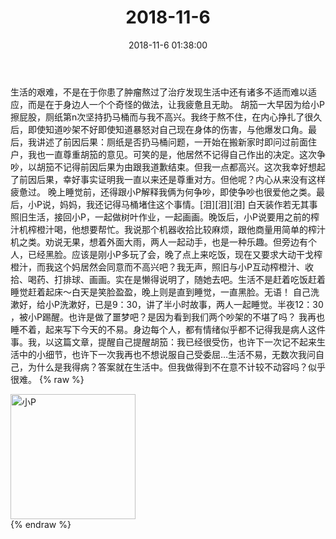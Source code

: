 ﻿---
title: "2018-11-6"
date: 2018-11-6 01:38:00
tags: 文字
categories: 妈妈
---
生活的艰难，不是在于你患了肿瘤熬过了治疗发现生活中还有诸多不适而难以适应，而是在于身边人一个个奇怪的做法，让我疲惫且无助。
胡笳一大早因为给小P擦屁股，厕纸第n次坚持扔马桶而与我不高兴。我终于熬不住，在内心挣扎了很久后，即使知道吵架不好即使知道暴怒对自己现在身体的伤害，与他爆发口角。最后，我讲述了前因后果：厕纸是否扔马桶问题，一开始在搬新家时即问过前面住户，我也一直尊重胡笳的意见。可笑的是，他居然不记得自己作出的决定。这次争吵，以胡笳不记得前因后果为由跟我道歉结束。但我一点都高兴。这次我幸好想起了前因后果，幸好事实证明我一直以来还是尊重对方。但他呢？内心从来没有这样疲惫过。
晚上睡觉前，还得跟小P解释我俩为何争吵，即使争吵也很爱他之类。最后，小P说，妈妈，我还记得马桶堵住这个事情。[泪][泪][泪]
白天装作若无其事照旧生活，接回小P，一起做树叶作业，一起画画。晚饭后，小P说要用之前的榨汁机榨橙汁喝，他想要帮忙。我说那个机器收拾比较麻烦，跟他商量用简单的榨汁机之类。劝说无果，想着外面大雨，两人一起动手，也是一种乐趣。但旁边有个人，已经黑脸。应该是刚小P多玩了会，晚了点上来吃饭，现在又要求大动干戈榨橙汁，而我这个妈居然会同意而不高兴吧？我无声，照旧与小P互动榨橙汁、收拾、喝药、打排球、画画。实在是懒得说明了，随她去吧。生活不是赶着吃饭赶着睡觉赶着起床～白天是笑脸盈盈，晚上则是直到睡觉，一直黑脸。无语！
自己洗漱好，给小P洗漱好，已是9：30，讲了半小时故事，两人一起睡觉。半夜12：30 ，被小P踢醒。也许是做了噩梦吧？是因为看到我们两个吵架的不堪了吗？
我再也睡不着，起来写下今天的不易。身边每个人，都有情绪似乎都不记得我是病人这件事。我，以这篇文章，提醒自己提醒胡笳：我已经很受伤，也许下一次记不起来生活中的小细节，也许下一次我再也不想说服自己受委屈…生活不易，无数次我问自己，为什么是我得病？答案就在生活中。但我做得到不在意不计较不动容吗？似乎很难。
{% raw %}
<div style="width:500 px">
<div style="float:left; width:100 px"><img src="/images/微信图片_20190213155353.jpg" width="200" alt="小P"></div>
<div style="clear:both"></div>
</div>
{% endraw %}